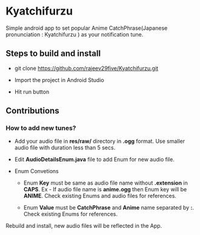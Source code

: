 # Kyatchifurzu

Simple android app to set popular Anime CatchPhrase(Japanese pronunciation : Kyatchifurzu ) as your notification tune.

## Steps to build and install

* git clone https://github.com/rajeev29five/Kyatchifurzu.git

* Import the project in Android Studio

* Hit run button

## Contributions

### How to add new tunes?

* Add your audio file in **res/raw/** directory in **.ogg** format. Use smaller audio file with duration less than 5 secs.

* Edit **AudioDetailsEnum.java** file to add Enum for new audio file.

* Enum Convetions

    * Enum **Key** must be same as audio file name without **.extension** in **CAPS**. Ex - If audio file name is **anime.ogg** then Enum key will be **ANIME**. Check existing Enums and audio files for references.

    * Enum **Value** must be **CatchPhrase** and **Anime** name separated by **:**. Check existing Enums for references.

Rebuild and install, new audio files will be reflected in the App.